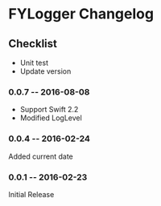 # FYLogger Changelog

## Checklist

- Unit test
- Update version

### 0.0.7 -- 2016-08-08

- Support Swift 2.2
- Modified LogLevel

### 0.0.4 -- 2016-02-24

Added current date

### 0.0.1 -- 2016-02-23

Initial Release
